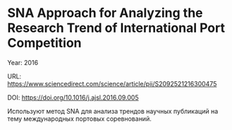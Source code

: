 # SNA Approach for Analyzing the Research Trend of International Port Competition

Year: 2016

URL: https://www.sciencedirect.com/science/article/pii/S2092521216300475

DOI: https://doi.org/10.1016/j.ajsl.2016.09.005

Используют метод SNA для анализа трендов научных публикаций на тему международных портовых соревнований.